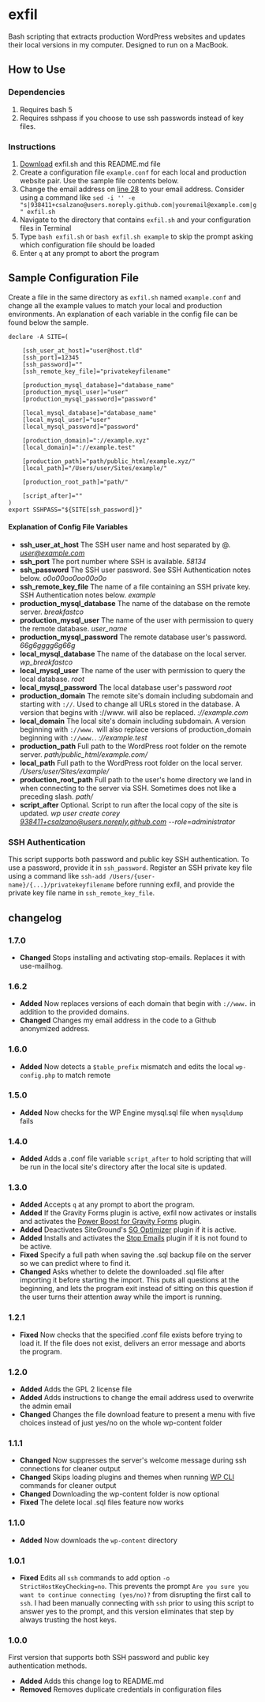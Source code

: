 # exfil

Bash scripting that extracts production WordPress websites and updates their local versions in my computer. Designed to run on a MacBook.

## How to Use

### Dependencies

1. Requires bash 5
1. Requires sshpass if you choose to use ssh passwords instead of key files.

### Instructions

1. [Download](https://github.com/csalzano/exfil/archive/master.zip) exfil.sh and this README.md file
1. Create a configuration file `example.conf` for each local and production website pair. Use the sample file contents below.
1. Change the email address on [line 28](https://github.com/csalzano/exfil/blob/master/exfil.sh#L28) to your email address. Consider using a command like `sed -i '' -e "s|938411+csalzano@users.noreply.github.com|youremail@example.com|g" exfil.sh`
1. Navigate to the directory that contains `exfil.sh` and your configuration files in Terminal
1. Type `bash exfil.sh` or `bash exfil.sh example` to skip the prompt asking which configuration file should be loaded
1. Enter `q` at any prompt to abort the program

## Sample Configuration File

Create a file in the same directory as `exfil.sh` named `example.conf` and change all the example values to match your local and production environments. An explanation of each variable in the config file can be found below the sample.

```
declare -A SITE=(

	[ssh_user_at_host]="user@host.tld"
	[ssh_port]=12345
	[ssh_password]=""
	[ssh_remote_key_file]="privatekeyfilename"

	[production_mysql_database]="database_name"
	[production_mysql_user]="user"
	[production_mysql_password]="password"

	[local_mysql_database]="database_name"
	[local_mysql_user]="user"
	[local_mysql_password]="password"

	[production_domain]="://example.xyz"
	[local_domain]="://example.test"

	[production_path]="path/public_html/example.xyz/"
	[local_path]="/Users/user/Sites/example/"

	[production_root_path]="path/"

	[script_after]=""
)
export SSHPASS="${SITE[ssh_password]}"
```

#### Explanation of Config File Variables

- __ssh_user_at_host__ The SSH user name and host separated by @. *user@example.com*
- __ssh_port__ The port number where SSH is available. *58134*
- __ssh_password__ The SSH user password. See SSH Authentication notes below. *o0o00oo0oo00o0o*
- __ssh_remote_key_file__ The name of a file containing an SSH private key. SSH Authentication notes below. *example*
- __production_mysql_database__ The name of the database on the remote server. *breakfastco*
- __production_mysql_user__ The name of the user with permission to query the remote database. *user_name*
- __production_mysql_password__ The remote database user's password. *66g6gggg6g66g*
- __local_mysql_database__ The name of the database on the local server. *wp_breakfastco*
- __local_mysql_user__ The name of the user with permission to query the local database. *root*
- __local_mysql_password__ The local database user's password *root*
- __production_domain__ The remote site's domain including subdomain and starting with `://`. Used to change all URLs stored in the database. A version that begins with ://www. will also be replaced. *://example.com*
- __local_domain__ The local site's domain including subdomain. A version beginning with `://www.` will also replace versions of production_domain beginning with `://www.`. *://example.test*
- __production_path__ Full path to the WordPress root folder on the remote server. *path/public_html/example.com/*
- __local_path__ Full path to the WordPress root folder on the local server. */Users/user/Sites/example/*
- __production_root_path__ Full path to the user's home directory we land in when connecting to the server via SSH. Sometimes does not like a preceding slash. *path/*
- __script_after__ Optional. Script to run after the local copy of the site is updated. *wp user create corey 938411+csalzano@users.noreply.github.com --role=administrator*

### SSH Authentication

This script supports both password and public key SSH authentication. To use a password, provide it in `ssh_password`. Register an SSH private key file using a command like `ssh-add /Users/{user-name}/{...}/privatekeyfilename` before running exfil, and provide the private key file name in `ssh_remote_key_file`.

## changelog

### 1.7.0

- __Changed__ Stops installing and activating stop-emails. Replaces it with use-mailhog.
### 1.6.2

- __Added__ Now replaces versions of each domain that begin with `://www.` in addition to the provided domains.
- __Changed__ Changes my email address in the code to a Github anonymized address.

### 1.6.0

- __Added__ Now detects a `$table_prefix` mismatch and edits the local `wp-config.php` to match remote

### 1.5.0

- __Added__ Now checks for the WP Engine mysql.sql file when `mysqldump` fails

### 1.4.0

- __Added__ Adds a .conf file variable `script_after` to hold scripting that will be run in the local site's directory after the local site is updated.

### 1.3.0

- __Added__ Accepts `q` at any prompt to abort the program.
- __Added__ If the Gravity Forms plugin is active, exfil now activates or installs and activates the [Power Boost for Gravity Forms](https://wordpress.org/plugins/power-boost-for-gravity-forms/) plugin.
- __Added__ Deactivates SiteGround's [SG Optimizer](https://wordpress.org/plugins/sg-cachepress/) plugin if it is active.
- __Added__ Installs and activates the [Stop Emails](https://wordpress.org/plugins/stop-emails/) plugin if it is not found to be active.
- __Fixed__ Specify a full path when saving the .sql backup file on the server so we can predict where to find it.
- __Changed__ Asks whether to delete the downloaded .sql file after importing it before starting the import. This puts all questions at the beginning, and lets the program exit instead of sitting on this question if the user turns their attention away while the import is running.

### 1.2.1

- __Fixed__ Now checks that the specified .conf file exists before trying to load it. If the file does not exist, delivers an error message and aborts the program.

### 1.2.0

- __Added__ Adds the GPL 2 license file
- __Added__ Adds instructions to change the email address used to overwrite the admin email
- __Changed__ Changes the file download feature to present a menu with five choices instead of just yes/no on the whole wp-content folder

### 1.1.1

- __Changed__ Now suppresses the server's welcome message during ssh connections for cleaner output
- __Changed__ Skips loading plugins and themes when running [WP CLI](https://wp-cli.org/) commands for cleaner output
- __Changed__ Downloading the wp-content folder is now optional
- __Fixed__ The delete local .sql files feature now works

### 1.1.0

- __Added__ Now downloads the `wp-content` directory

### 1.0.1

- __Fixed__ Edits all `ssh` commands to add option `-o StrictHostKeyChecking=no`. This prevents the prompt `Are you sure you want to continue connecting (yes/no)?` from disrupting the first call to `ssh`. I had been manually connecting with `ssh` prior to using this script to answer yes to the prompt, and this version eliminates that step by always trusting the host keys.

### 1.0.0

First version that supports both SSH password and public key authentication methods.

- __Added__ Adds this change log to README.md
- __Removed__ Removes duplicate credentials in configuration files